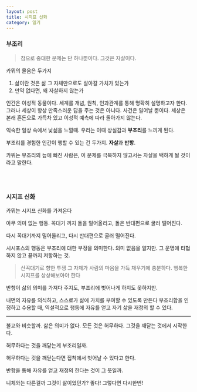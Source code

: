 ```yaml
---
layout: post
title: 시지프 신화
category: 일기
---
```


### 부조리

> 참으로 중대한 문제는 단 하나뿐이다. 그것은 자살이다.

카뮈의 물음은 두가지
1. 삶이란 것은 삶 그 자체만으로도 살아갈 가치가 있는가
2. 만약 없다면, 왜 자살하지 않는가

인간은 이성적 동물이다.
세계를 개념, 원칙, 인과관계를 통해 명확히 설명하고자 한다.
그러나 세상이 항상 만족스러운 답을 주는 것은 아니다.
사건은 일어날 뿐이다.
세상은 본래 혼돈으로 가득차 있고 이성적 예측에 따라 돌아가지 않는다.

익숙한 일상 속에서 낯섦을 느낄때.
우리는 이때 상실감과 **부조리**를 느끼게 된다.

부조리를 경험한 인간이 행할 수 있는 건 두가지.
**자살**과 **반항**.

카뮈는 부조리의 늪에 빠진 사람은,
이 문제를 극복하지 않고서는 자살을 택하게 될 것이라고 말한다.

<br><br>
### 시지프 신화
카뮈는 시지프 신화를 가져온다

아무 의미 없는 행동.
꼭대기 까지 돌을 밀어올리고,
돌은 반대편으로 굴러 떨어진다.

다시 꼭대기까지 밀어올리고,
다시 반대편으로 굴러 떨어진다.

시시포스의 행동은 부조리에 대한 부정을 의미한다.
의미 없음을 알지만.
그 운명에 타협하지 않고 끝까지 저항하는 것.

> 산꼭대기로 향한 투쟁 그 자체가 사람의 마음을 가득 채우기에 충분하다. 행복한 시지프를 상상해보아야 한다

반항이 삶의 의미를 가져다 주지도,
부조리에 벗어나게 하지도 못하지만.

내면의 자유를 의식하고, 스스로가 삶에 가치를 부여할 수 있도록 만든다
부조리함을 인정하고 수용할 때,
역설적으로 행동에 자유를 얻고 자기 삶을 재정의 할 수 있다.

---

불교와 비슷할까.
삶은 의미가 없다.
모든 것은 허무하다.
그것을 깨닫는 것에서 시작한다.

허무하다는 것을 깨닫는게 부조리일까.

허무하다는 것을 깨닫는다면
집착에서 벗어날 수 있다고 한다.

반항을 통해 자유를 얻고 재정의 한다는 것이 그 뜻일까.

니체와는 다른걸까
그것이 삶이었던가? 좋다! 그렇다면 다시한번!

